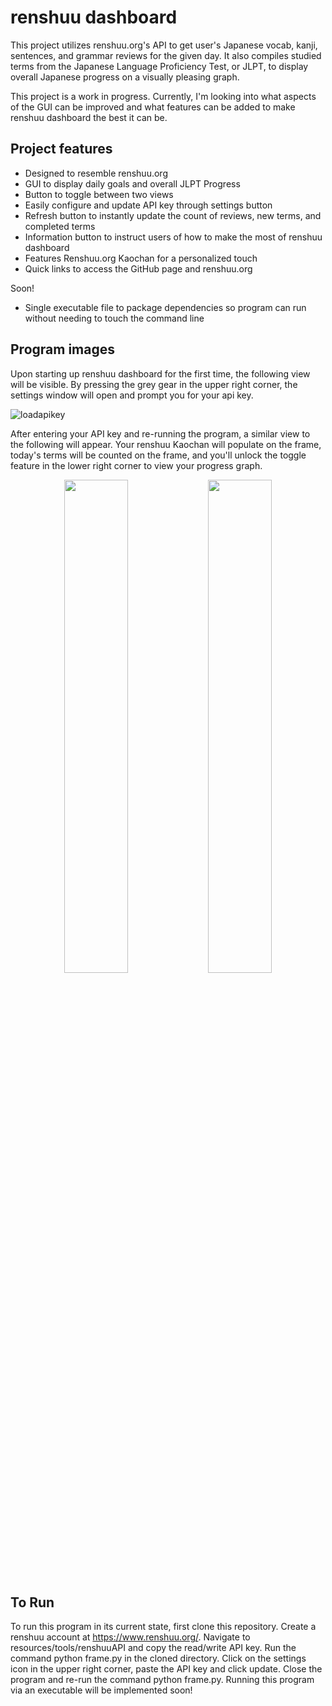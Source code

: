 ﻿# renshuu dashboard

This project utilizes renshuu.org's API to get user's Japanese vocab, kanji, sentences, and grammar reviews for the given day. It also compiles studied terms from the Japanese Language Proficiency Test, or JLPT, to display overall Japanese progress on a visually pleasing graph. 

This project is a work in progress. Currently, I'm looking into what aspects of the GUI can be improved and what features can be added to make renshuu dashboard the best it can be.

## Project features

- Designed to resemble renshuu.org 
- GUI to display daily goals and overall JLPT Progress
- Button to toggle between two views
- Easily configure and update API key through settings button
- Refresh button to instantly update the count of reviews, new terms, and completed terms
- Information button to instruct users of how to make the most of renshuu dashboard
- Features Renshuu.org Kaochan for a personalized touch
- Quick links to access the GitHub page and renshuu.org

Soon!
- Single executable file to package dependencies so program can run without needing to touch the command line


## Program images

Upon starting up renshuu dashboard for the first time, the following view will be visible. By pressing the grey gear in the upper right corner, the settings window will open and prompt you for your api key.

![loadapikey](https://github.com/user-attachments/assets/f398919c-ee03-420a-a671-d08c63b561d6)


After entering your API key and re-running the program, a similar view to the following will appear. Your renshuu Kaochan will populate on the frame, today's terms will be counted on the frame, and you'll unlock the toggle feature in the lower right corner to view your progress graph.


<p align="center">
  <img src="https://github.com/user-attachments/assets/ba537e2e-68c9-4ff6-a0d5-c4e97266f8d8" width="45%" />
  <img src="https://github.com/user-attachments/assets/8a887fa5-32e9-4053-93a2-96e063e38a20" width="45%" /> 
</p>



## To Run

To run this program in its current state, first clone this repository. Create a renshuu account at https://www.renshuu.org/. Navigate to resources/tools/renshuuAPI and copy the read/write API key. Run the command python frame.py in the cloned directory. Click on the settings icon in the upper right corner, paste the API key and click update. Close the program and re-run the command python frame.py. Running this program via an executable will be implemented soon!
